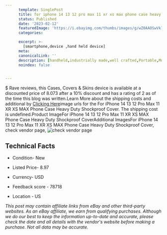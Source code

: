 ```yaml
---
      template: SinglePost
      title: for iphone 14 13 12 pro max 11 xr xs max phone case heavy duty shockproof cover
      status: Published
      date: '2023-02-12'
      featuredImage: 'https://i.ebayimg.com/thumbs/images/g/wZ0AAOSwVklhJ7ym/s-l225.jpg'
      categories: 

      excerpt: >-
        [smartphone,device ,hand held device]
      meta:
      canonicalLink: ''
      description: [handheld,industrially made,well crafted,Portable,Mobile,Compact,Convenient,Lightweight,Maneuverable,Man-portable,Miniature,Carriable,Hand-held,Light,Holdable,Transportable,Mobile device,Pocket-sized,On-the-go,Wireless,Cordless,Compact size,Convenient size, smartphone,device ,hand held device]
      noindex: false

        
---
```

$
    Rave reviews, this Cases, Covers & Skins device is available at a discounted price of 8.073 after a 10% discount and has a rating of 2 as of the time this blog was written.Learn More about the shipping costs and additional by [Clicking Here](https://www.ebay.com/itm/154640762563?hash=item24014ec6c3%3Ag%3AwZ0AAOSwVklhJ7ym&mkevt=1&mkcid=1&mkrid=711-53200-19255-0&campid=%253CePNCampaignId%253E&customid=%253CreferenceId%253E&toolid=10049)image urls for the For iPhone 14 13 12 Pro Max 11 XR XS MAX Phone Case Heavy Duty Shockproof Cover. The shipping cost is undefined.Product ImageFor iPhone 14 13 12 Pro Max 11 XR XS MAX Phone Case Heavy Duty Shockproof CoverAdditional ImagesFor iPhone 14 13 12 Pro Max 11 XR XS MAX Phone Case Heavy Duty Shockproof Cover, check vendor page, ![check vendor page](https://origin-galleryplus.ebayimg.com/ws/web/154640762563_2_0_1/225x225.jpg,https://origin-galleryplus.ebayimg.com/ws/web/154640762563_3_0_1/225x225.jpg,https://origin-galleryplus.ebayimg.com/ws/web/154640762563_4_0_1/225x225.jpg,https://origin-galleryplus.ebayimg.com/ws/web/154640762563_5_0_1/225x225.jpg,https://origin-galleryplus.ebayimg.com/ws/web/154640762563_6_0_1/225x225.jpg,https://origin-galleryplus.ebayimg.com/ws/web/154640762563_7_0_1/225x225.jpg,https://origin-galleryplus.ebayimg.com/ws/web/154640762563_8_0_1/225x225.jpg,https://origin-galleryplus.ebayimg.com/ws/web/154640762563_9_0_1/225x225.jpg,https://origin-galleryplus.ebayimg.com/ws/web/154640762563_10_0_1/225x225.jpg,https://origin-galleryplus.ebayimg.com/ws/web/154640762563_11_0_1/225x225.jpg,https://origin-galleryplus.ebayimg.com/ws/web/154640762563_12_0_1/225x225.jpg)
    
    

 ## Technical Facts 



     
      

 - Condition- New 


      

 - Listed Price- 8.97 


      

 - Currency- USD 


      

 - Feedback score - 78718 


      

 - Location - US 


      
      

 *_This post may contain affiliate links from eBay and other third-party websites. As an eBay affiliate, we earn from qualifying purchases. Although we do our best to keep the information up-to-date and accurate, please check the date and all details with the vendor's website before making a purchase. Not all data may be accurate._*



    
    
    
    
    